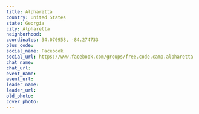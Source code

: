 ```yaml
---
title: Alpharetta
country: United States
state: Georgia
city: Alpharetta
neighborhood: 
coordinates: 34.070958, -84.274733
plus_code:
social_name: Facebook
social_url: https://www.facebook.com/groups/free.code.camp.alpharetta
chat_name:
chat_url:
event_name:
event_url:
leader_name:
leader_url:
old_photo: 
cover_photo:
---
```

